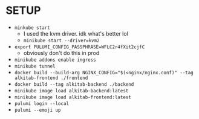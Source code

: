# SETUP
- `minkube start`
  - I used the kvm driver. idk what's better lol
  - `minikube start --driver=kvm2`
- `export PULUMI_CONFIG_PASSPHRASE=WFLC2r4fXit2cjfC`
  - obviously don't do this in prod
- `minikube addons enable ingress`
- `minikube tunnel`
- `docker build --build-arg NGINX_CONFIG="$(<nginx/nginx.conf)" --tag alkitab-frontend ./frontend`
- `docker build --tag alkitab-backend ./backend`
- `minikube image load alkitab-backend:latest`
- `minikube image load alkitab-frontend:latest`
- `pulumi login --local`
- `pulumi --emoji up`